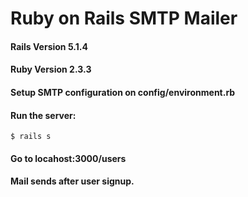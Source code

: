 # Ruby on Rails SMTP Mailer

#### Rails Version 5.1.4

#### Ruby Version 2.3.3

#### Setup SMTP configuration on config/environment.rb

#### Run the server:

    $ rails s

#### Go to locahost:3000/users


#### Mail sends after user signup.